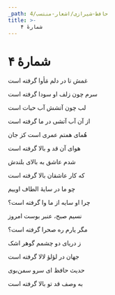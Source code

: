 ```yaml
---
_path: حافظ-شیرازی/اشعار-منتسب/4
title: >-
    شمارهٔ ۴
---
```

# شمارهٔ ۴

<div class="b" id="bn1"><div class="m1"><p>غمش تا در دلم مَأوا گرفته است</p></div>
<div class="m2"><p>سرم چون زلف او سودا گرفته است</p></div></div>
<div class="b" id="bn2"><div class="m1"><p>لب چون آتشش آب حیات است</p></div>
<div class="m2"><p>از آن آب آتشی در ما گرفته است</p></div></div>
<div class="b" id="bn3"><div class="m1"><p>هُمای همتم عمری است کز جان</p></div>
<div class="m2"><p>هوای آن قد و بالا گرفته است</p></div></div>
<div class="b" id="bn4"><div class="m1"><p>شدم عاشق به بالای بلندش</p></div>
<div class="m2"><p>که کار عاشقان بالا گرفته است</p></div></div>
<div class="b" id="bn5"><div class="m1"><p>چو ما در سایهٔ الطاف اوییم</p></div>
<div class="m2"><p>چرا او سایه از ما وا گرفته است؟</p></div></div>
<div class="b" id="bn6"><div class="m1"><p>نسیم صبح، عنبر بوست امروز</p></div>
<div class="m2"><p>مگر یارم ره صحرا گرفته است؟</p></div></div>
<div class="b" id="bn7"><div class="m1"><p>ز دریای دو چشمم گوهر اشک</p></div>
<div class="m2"><p>جهان در لؤلؤ لالا گرفته است</p></div></div>
<div class="b" id="bn8"><div class="m1"><p>حدیث حافظ ای سرو سمن‌بوی</p></div>
<div class="m2"><p>به وصف قد تو بالا گرفته است</p></div></div>
